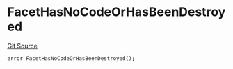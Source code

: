 # FacetHasNoCodeOrHasBeenDestroyed
[Git Source](https://github.com/thrackle-io/tron/blob/a0e7b20980bb06404eb010a144cfad3764962831/src/protocol/economic/ruleProcessor/RuleProcessorDiamond.sol)


```solidity
error FacetHasNoCodeOrHasBeenDestroyed();
```


